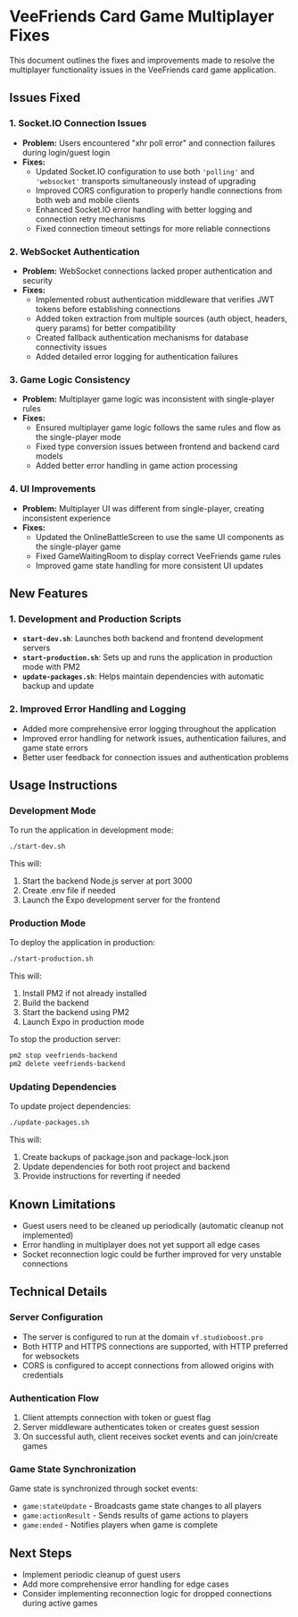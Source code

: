 # VeeFriends Card Game Multiplayer Fixes

This document outlines the fixes and improvements made to resolve the multiplayer functionality issues in the VeeFriends card game application.

## Issues Fixed

### 1. Socket.IO Connection Issues

- **Problem:** Users encountered "xhr poll error" and connection failures during login/guest login
- **Fixes:**
  - Updated Socket.IO configuration to use both `'polling'` and `'websocket'` transports simultaneously instead of upgrading
  - Improved CORS configuration to properly handle connections from both web and mobile clients
  - Enhanced Socket.IO error handling with better logging and connection retry mechanisms
  - Fixed connection timeout settings for more reliable connections

### 2. WebSocket Authentication

- **Problem:** WebSocket connections lacked proper authentication and security
- **Fixes:**
  - Implemented robust authentication middleware that verifies JWT tokens before establishing connections
  - Added token extraction from multiple sources (auth object, headers, query params) for better compatibility
  - Created fallback authentication mechanisms for database connectivity issues
  - Added detailed error logging for authentication failures

### 3. Game Logic Consistency

- **Problem:** Multiplayer game logic was inconsistent with single-player rules
- **Fixes:**
  - Ensured multiplayer game logic follows the same rules and flow as the single-player mode
  - Fixed type conversion issues between frontend and backend card models
  - Added better error handling in game action processing

### 4. UI Improvements

- **Problem:** Multiplayer UI was different from single-player, creating inconsistent experience
- **Fixes:**
  - Updated the OnlineBattleScreen to use the same UI components as the single-player game
  - Fixed GameWaitingRoom to display correct VeeFriends game rules
  - Improved game state handling for more consistent UI updates

## New Features

### 1. Development and Production Scripts

- **`start-dev.sh`**: Launches both backend and frontend development servers
- **`start-production.sh`**: Sets up and runs the application in production mode with PM2
- **`update-packages.sh`**: Helps maintain dependencies with automatic backup and update

### 2. Improved Error Handling and Logging

- Added more comprehensive error logging throughout the application
- Improved error handling for network issues, authentication failures, and game state errors
- Better user feedback for connection issues and authentication problems

## Usage Instructions

### Development Mode

To run the application in development mode:

```bash
./start-dev.sh
```

This will:
1. Start the backend Node.js server at port 3000
2. Create .env file if needed
3. Launch the Expo development server for the frontend

### Production Mode

To deploy the application in production:

```bash
./start-production.sh
```

This will:
1. Install PM2 if not already installed
2. Build the backend
3. Start the backend using PM2
4. Launch Expo in production mode

To stop the production server:

```bash
pm2 stop veefriends-backend
pm2 delete veefriends-backend
```

### Updating Dependencies

To update project dependencies:

```bash
./update-packages.sh
```

This will:
1. Create backups of package.json and package-lock.json
2. Update dependencies for both root project and backend
3. Provide instructions for reverting if needed

## Known Limitations

- Guest users need to be cleaned up periodically (automatic cleanup not implemented)
- Error handling in multiplayer does not yet support all edge cases
- Socket reconnection logic could be further improved for very unstable connections

## Technical Details

### Server Configuration

- The server is configured to run at the domain `vf.studioboost.pro` 
- Both HTTP and HTTPS connections are supported, with HTTP preferred for websockets
- CORS is configured to accept connections from allowed origins with credentials

### Authentication Flow

1. Client attempts connection with token or guest flag
2. Server middleware authenticates token or creates guest session
3. On successful auth, client receives socket events and can join/create games

### Game State Synchronization

Game state is synchronized through socket events:
- `game:stateUpdate` - Broadcasts game state changes to all players
- `game:actionResult` - Sends results of game actions to players
- `game:ended` - Notifies players when game is complete

## Next Steps

- Implement periodic cleanup of guest users
- Add more comprehensive error handling for edge cases
- Consider implementing reconnection logic for dropped connections during active games
